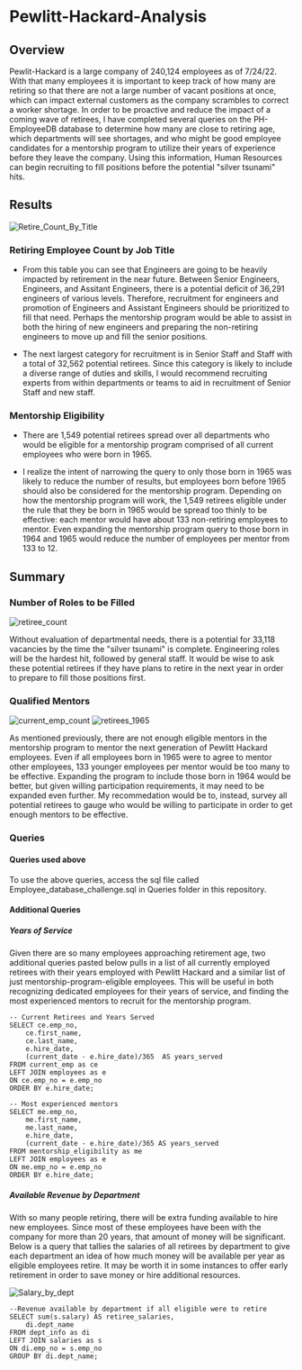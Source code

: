 # Pewlitt-Hackard-Analysis

## Overview
Pewlit-Hackard is a large company of 240,124 employees as of 7/24/22.  With that many employees it is important to keep track of how many are retiring so that there are not a large number of vacant positions at once, which can impact external customers as the company scrambles to correct a worker shortage.  In order to be proactive and reduce the impact of a coming wave of retirees, I have completed several queries on the PH-EmployeeDB database to determine how many are close to retiring age, which departments will see shortages, and who might be good employee candidates for a mentorship program to utilize their years of experience before they leave the company.  Using this information, Human Resources can begin recruiting to fill positions before the potential "silver tsunami" hits.

## Results
![Retire_Count_By_Title](https://user-images.githubusercontent.com/102555125/180856259-55ae2288-3ad5-4516-8dd8-507739da5778.png)

### Retiring Employee Count by Job Title
- From this table you can see that Engineers are going to be heavily impacted by retirement in the near future.  Between Senior Engineers, Engineers, and Assitant Engineers, there is a potential deficit of 36,291 engineers of various levels.  Therefore, recruitment for engineers and promotion of Engineers and Assistant Engineers should be prioritized to fill that need.  Perhaps the mentorship program would be able to assist in both the hiring of new engineers and preparing the non-retiring engineers to move up and fill the senior positions.

- The next largest category for recruitment is in Senior Staff and Staff with a total of 32,562 potential retirees.  Since this category is likely to include a diverse range of duties and skills, I would recommend recruiting experts from within departments or teams to aid in recruitment of Senior Staff and new staff.

### Mentorship Eligibility
- There are 1,549 potential retirees spread over all departments who would be eligible for a mentorship program comprised of all current employees who were born in 1965.  

- I realize the intent of narrowing the query to only those born in 1965 was likely to reduce the number of results, but employees born before 1965 should also be considered for the mentorship program.  Depending on how the mentorship program will work, the 1,549 retirees eligible under the rule that they be born in 1965 would be spread too thinly to be effective: each mentor would have about 133 non-retiring employees to mentor.  Even expanding the mentorship program query to those born in 1964 and 1965 would reduce the number of employees per mentor from 133 to 12.

## Summary

### Number of Roles to be Filled
![retiree_count](https://user-images.githubusercontent.com/102555125/180857315-dc9ee24c-2c63-4146-9efa-c3b99eee6a95.png)

Without evaluation of departmental needs, there is a potential for 33,118 vacancies by the time the "silver tsunami" is complete.  Engineering roles will be the hardest hit, followed by general staff.  It would be wise to ask these potential retirees if they have plans to retire in the next year in order to prepare to fill those positions first.

### Qualified Mentors
![current_emp_count](https://user-images.githubusercontent.com/102555125/180856179-0ab7013b-78af-4aa5-b176-22b60cadc5ee.png)
![retirees_1965](https://user-images.githubusercontent.com/102555125/180856195-3447ffa3-8014-4000-afad-5c17f7b34637.png)

As mentioned previously, there are not enough eligible mentors in the mentorship program to mentor the next generation of Pewlitt Hackard employees.  Even if all employees born in 1965 were to agree to mentor other employees, 133 younger employees per mentor would be too many to be effective.  Expanding the program to include those born in 1964 would be better, but given willing participation requirements, it may need to be expanded even further.  My recommedation would be to, instead, survey all potential retirees to gauge who would be willing to participate in order to get enough mentors to be effective.

### Queries

#### Queries used above
To use the above queries, access the sql file called Employee_database_challenge.sql in Queries folder in this repository.

#### Additional Queries
##### Years of Service
Given there are so many employees approaching retirement age, two additional queries pasted below pulls in a list of all currently employed retirees with their years employed with Pewlitt Hackard and a similar list of just mentorship-program-eligible employees.  This will be useful in both recognizing dedicated employees for their years of service, and finding the most experienced mentors to recruit for the mentorship program.

```
-- Current Retirees and Years Served
SELECT ce.emp_no,
    ce.first_name,
    ce.last_name,
    e.hire_date,
    (current_date - e.hire_date)/365  AS years_served
FROM current_emp as ce
LEFT JOIN employees as e
ON ce.emp_no = e.emp_no
ORDER BY e.hire_date;
```

```
-- Most experienced mentors
SELECT me.emp_no,
    me.first_name,
    me.last_name,
    e.hire_date,
    (current_date - e.hire_date)/365 AS years_served
FROM mentorship_eligibility as me
LEFT JOIN employees as e
ON me.emp_no = e.emp_no
ORDER BY e.hire_date;
```

##### Available Revenue by Department
With so many people retiring, there will be extra funding available to hire new employees.  Since most of these employees have been with the company for more than 20 years, that amount of money will be significant.  Below is a query that tallies the salaries of all retirees by department to give each department an idea of how much money will be available per year as eligible employees retire.  It may be worth it in some instances to offer early retirement in order to save money or hire additional resources.

![Salary_by_dept](https://user-images.githubusercontent.com/102555125/180860158-e5a5b401-6333-4615-959c-d4ec8bcf57c9.png)
```
--Revenue available by department if all eligible were to retire
SELECT sum(s.salary) AS retiree_salaries,
	di.dept_name
FROM dept_info as di
LEFT JOIN salaries as s
ON di.emp_no = s.emp_no
GROUP BY di.dept_name;
```
